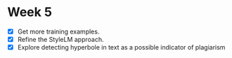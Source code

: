 # Week 5

- [x] Get more training examples.
- [X] Refine the StyleLM approach.
- [X] Explore detecting hyperbole in text as a possible indicator of plagiarism